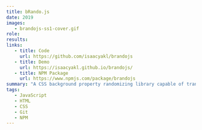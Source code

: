 ```yaml
---
title: bRando.js
date: 2019
images:
   - brandojs-ss1-cover.gif
role:
results:
links:
   - title: Code
     url: https://github.com/isaacyakl/brandojs
   - title: Demo
     url: https://isaacyakl.github.io/brandojs/
   - title: NPM Package
     url: https://www.npmjs.com/package/brandojs
summary: "A CSS background property randomizing library capable of transitioning between images, colors, and gradients, written with vanilla JavaScript. This tool is published on NPM. I wrote this because I wanted smooth background image transitions on an old version of my personal website. I ended up adding support for every background property type. In the future, I may take some time to address a couple of small bugs, optimize the code, and add CommonJS support."
tags:
   - JavaScript
   - HTML
   - CSS
   - Git
   - NPM
---
```

